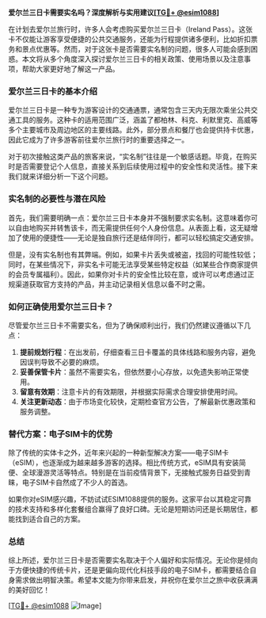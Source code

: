 **爱尔兰三日卡需要实名吗？深度解析与实用建议[[TG💪+ @esim1088](https://t.me/s/esim1088)]**

在计划去爱尔兰旅行时，许多人会考虑购买爱尔兰三日卡（Ireland Pass）。这张卡不仅能让游客享受便捷的公共交通服务，还能为行程提供诸多便利，比如折扣票务和景点优惠等。然而，对于这张卡是否需要实名制的问题，很多人可能会感到困惑。本文将从多个角度深入探讨爱尔兰三日卡的相关政策、使用场景以及注意事项，帮助大家更好地了解这一产品。

### 爱尔兰三日卡的基本介绍

爱尔兰三日卡是一种专为游客设计的交通通票，通常包含三天内无限次乘坐公共交通工具的服务。这种卡的适用范围广泛，涵盖了都柏林、科克、利默里克、高威等多个主要城市及周边地区的主要线路。此外，部分景点和餐厅也会提供持卡优惠，因此它成为了许多游客前往爱尔兰旅行时的重要选择之一。

对于初次接触这类产品的旅客来说，“实名制”往往是一个敏感话题。毕竟，在购买时是否需要登记个人信息，直接关系到后续使用过程中的安全性和灵活性。接下来我们就来详细分析一下这个问题。

### 实名制的必要性与潜在风险

首先，我们需要明确一点：爱尔兰三日卡本身并不强制要求实名制。这意味着你可以自由地购买并转售该卡，而无需提供任何个人身份信息。从表面上看，这无疑增加了使用的便捷性——无论是独自旅行还是结伴同行，都可以轻松搞定交通安排。

但是，没有实名制也有其弊端。例如，如果卡片丢失或被盗，找回的可能性较低；同时，在某些情况下，非实名卡可能无法享受某些特定权益（如某些合作商家提供的会员专属福利）。因此，如果你对卡片的安全性比较在意，或许可以考虑通过正规渠道获取官方支持的产品，并主动记录相关信息以备不时之需。

### 如何正确使用爱尔兰三日卡？

尽管爱尔兰三日卡不需要实名，但为了确保顺利出行，我们仍然建议遵循以下几点：

1. **提前规划行程**：在出发前，仔细查看三日卡覆盖的具体线路和服务内容，避免因误判导致不必要的麻烦。
2. **妥善保管卡片**：虽然不需要实名，但依然要小心存放，以免遗失影响正常使用。
3. **留意有效期**：注意卡片的有效期限，并根据实际需求合理安排使用时间。
4. **关注更新动态**：由于市场变化较快，定期检查官方公告，了解最新优惠政策和服务调整。

### 替代方案：电子SIM卡的优势

除了传统的实体卡之外，近年来兴起的一种新型解决方案——电子SIM卡（eSIM），也逐渐成为越来越多游客的选择。相比传统方式，eSIM具有安装简便、全球漫游灵活等特点。特别是在当前疫情背景下，无接触式服务日益受到青睐，电子SIM卡自然成了不少人的首选。

如果你对eSIM感兴趣，不妨试试ESIM1088提供的服务。这家平台以其稳定可靠的技术支持和多样化套餐组合赢得了良好口碑。无论是短期访问还是长期居住，都能找到适合自己的方案。

### 总结

综上所述，爱尔兰三日卡是否需要实名取决于个人偏好和实际情况。无论你是倾向于方便快捷的传统卡片，还是更偏向现代化科技手段的电子SIM卡，都需要结合自身需求做出明智决策。希望本文能为你带来启发，并祝你在爱尔兰之旅中收获满满的美好回忆！

[[TG💪+ @esim1088](https://t.me/s/esim1088) ![Image](https://i.postimg.cc/4NQfJmqS/Snipaste-2025-05-13-00-14-12.png)]